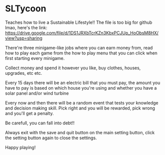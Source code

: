 # SLTycoon
Teaches how to live a Sustainable Lifestyle!!
The file is too big for github lmao, here's the link:
https://drive.google.com/file/d/1DS1JRXbTcrKZn3KbxPCJUp_HoObsM8HX/view?usp=sharing

There're three minigame-like jobs where you can earn money from, 
read how to play each game from the how to play menu that you can click when first starting every minigame.

Collect money and spend it however you like, buy clothes, houses, upgrades, etc etc.

Every 15 days there will be an electric bill that you must pay, 
the amount you have to pay is based on which house you're using and whether you have a solar panel and/or wind turbine

Every now and then there will be a random event that tests your knowledge and decision making skill.
Pick right and you will be rewarded, pick wrong and you'll get a penalty.

Be carefull, you can fall into debt!!

Always exit with the save and quit button on the main setting button, click the setting button again to close the settings.


Happy playing!
